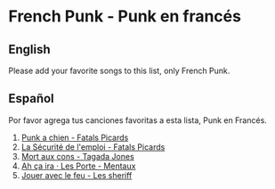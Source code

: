 # French Punk - Punk en francés

## English

Please add your favorite songs to this list, only French Punk.

## Español

Por favor agrega tus canciones favoritas a esta lista, Punk en Francés.

1. [Punk a chien - Fatals Picards](https://www.youtube.com/watch?v=qfW9z0S4fww)
2. [La Sécurité de l'emploi - Fatals Picards](https://www.youtube.com/watch?v=yxsOwJQ9Lbc)
3. [Mort aux cons - Tagada Jones](https://www.youtube.com/watch?v=pCCiSILIci0&t=4s)
2. [Ah ça ira · Les Porte - Mentaux](https://www.youtube.com/watch?v=mxWZKAbsW3g)
2. [Jouer avec le feu - Les sheriff](https://www.youtube.com/watch?v=RKfY2CaXb7E)
